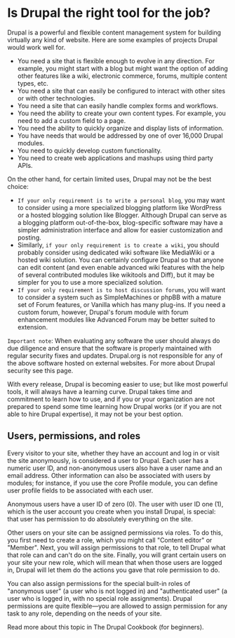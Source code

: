 # Is Drupal the right tool for the job?

Drupal is a powerful and flexible content management system for building virtually any kind of website. Here are some examples of projects Drupal would work well for.

* You need a site that is flexible enough to evolve in any direction. For example, you might start with a blog but might want the option of adding other features like a wiki, electronic commerce, forums, multiple content types, etc.
* You need a site that can easily be configured to interact with other sites or with other technologies.
* You need a site that can easily handle complex forms and workflows.
* You need the ability to create your own content types. For example, you need to add a custom field to a page.
* You need the ability to quickly organize and display lists of information.
* You have needs that would be addressed by one of over 16,000 Drupal modules.
* You need to quickly develop custom functionality.
* You need to create web applications and mashups using third party APIs.

On the other hand, for certain limited uses, Drupal may not be the best choice:

* `If your only requirement is to write a personal blog`, you may want to consider using a more specialized blogging platform like WordPress or a hosted blogging solution like Blogger. Although Drupal can serve as a blogging platform out-of-the-box, blog-specific software may have a simpler administration interface and allow for easier customization and posting.
* Similarly, `if your only requirement is to create a wiki`, you should probably consider using dedicated wiki software like MediaWiki or a hosted wiki solution. You can certainly configure Drupal so that anyone can edit content (and even enable advanced wiki features with the help of several contributed modules like wikitools and Diff), but it may be simpler for you to use a more specialized solution.
* `If your only requirement is to host discussion forums`, you will want to consider a system such as SimpleMachines or phpBB with a mature set of Forum features, or Vanilla which has many plug-ins. If you need a custom forum, however, Drupal's forum module with forum enhancement modules like Advanced Forum may be better suited to extension.

`Important note`: When evaluating any software the user should always do due diligence and ensure that the software is properly maintained with regular security fixes and updates. Drupal.org is not responsible for any of the above software hosted on external websites. For more about Drupal security see this page.

With every release, Drupal is becoming easier to use; but like most powerful tools, it will always have a learning curve. Drupal takes time and commitment to learn how to use, and if you or your organization are not prepared to spend some time learning how Drupal works (or if you are not able to hire Drupal expertise), it may not be your best option.


## Users, permissions, and roles

Every visitor to your site, whether they have an account and log in or visit the site anonymously, is considered a user to Drupal. Each user has a numeric user ID, and non-anonymous users also have a user name and an email address. Other information can also be associated with users by modules; for instance, if you use the core Profile module, you can define user profile fields to be associated with each user.

Anonymous users have a user ID of zero (0). The user with user ID one (1), which is the user account you create when you install Drupal, is special: that user has permission to do absolutely everything on the site.

Other users on your site can be assigned permissions via roles. To do this, you first need to create a role, which you might call "Content editor" or "Member". Next, you will assign permissions to that role, to tell Drupal what that role can and can't do on the site. Finally, you will grant certain users on your site your new role, which will mean that when those users are logged in, Drupal will let them do the actions you gave that role permission to do.

You can also assign permissions for the special built-in roles of "anonymous user" (a user who is not logged in) and "authenticated user" (a user who is logged in, with no special role assignments). Drupal permissions are quite flexible—you are allowed to assign permission for any task to any role, depending on the needs of your site.

Read more about this topic in The Drupal Cookbook (for beginners).


